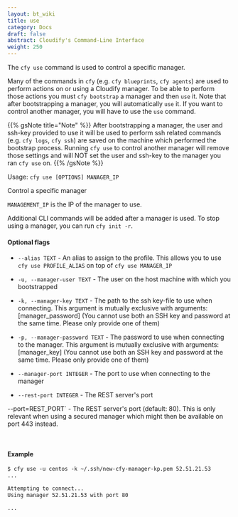 ```yaml
---
layout: bt_wiki
title: use
category: Docs
draft: false
abstract: Cloudify's Command-Line Interface
weight: 250
---
```


The `cfy use` command is used to control a specific manager.

Many of the commands in `cfy` (e.g. `cfy blueprints`, `cfy agents`) are used to perform actions on or using a Cloudify manager. To be able to perform those actions you must `cfy bootstrap` a manager and then `use` it. Note that after bootstrapping a manager, you will automatically `use` it. If you want to control another manager, you will have to use the `use` command.

{{% gsNote title="Note" %}}
After bootstrapping a manager, the user and ssh-key provided to use it will be used to perform ssh related commands (e.g. `cfy logs`, `cfy ssh`) are saved on the machine which performed the bootstrap process. Running `cfy use` to control another manager will remove those settings and will NOT set the user and ssh-key to the manager you ran `cfy use` on.
{{% /gsNote %}}

Usage: `cfy use [OPTIONS] MANAGER_IP`

Control a specific manager

`MANAGEMENT_IP` is the IP of the manager to use.

Additional CLI commands will be added after a manager is used. To stop
using a manager, you can run `cfy init -r`.

#### Optional flags

*  `--alias TEXT` -		An alias to assign to the profile. This allows
                        you to use `cfy use PROFILE_ALIAS` on top of
                        `cfy use MANAGER_IP`
*  `-u, --manager-user TEXT` -
						The user on the host machine with which you
                        bootstrapped
*  `-k, --manager-key TEXT` - 
						The path to the ssh key-file to use when
                        connecting. This argument is mutually exclusive
                        with arguments: [manager_password] (You cannot
                        use both an SSH key and password at the same
                        time. Please only provide one of them)
*  `-p, --manager-password TEXT` - 
						The password to use when connecting to the
                        manager. This argument is mutually exclusive
                        with arguments: [manager_key] (You cannot use
                        both an SSH key and password at the same time.
                        Please only provide one of them)
*  `--manager-port INTEGER` - 
						The port to use when connecting to the manager

*  `--rest-port INTEGER` - 
						The REST server's port


  --port=REST_PORT` - The REST server's port (default: 80). This is only relevant when using a secured manager which might then be available on port 443 instead.


&nbsp;
#### Example

```markdown
$ cfy use -u centos -k ~/.ssh/new-cfy-manager-kp.pem 52.51.21.53
...

Attempting to connect...
Using manager 52.51.21.53 with port 80

...
```